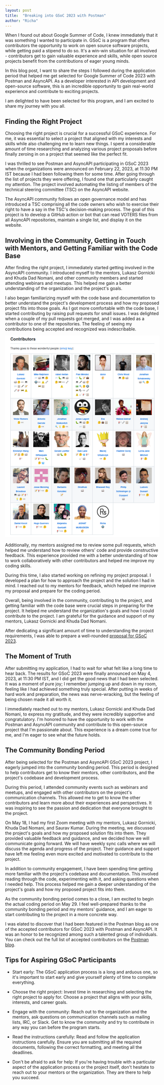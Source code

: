 ```yaml
---
layout: post
title:  "Breaking into GSoC 2023 with Postman"
author: "Richa"
---
```


When I found out about Google Summer of Code, I knew immediately that it was something I wanted to participate in. GSoC is a program that offers contributors the opportunity to work on open source software projects, while getting paid a stipend to do so. It's a win-win situation for all involved - contributors get to gain valuable experience and skills, while open source projects benefit from the contributions of eager young minds.

In this blog post, I want to share the steps I followed during the application period that helped me get selected for Google Summer of Code 2023 with Postman and AsyncAPI. As a developer interested in API development and open-source software, this is an incredible opportunity to gain real-world experience and contribute to exciting projects.

I am delighted to have been selected for this program, and I am excited to share my journey with you all.

## Finding the Right Project

Choosing the right project is crucial for a successful GSoC experience. For me, it was essential to select a project that aligned with my interests and skills while also challenging me to learn new things. I spent a considerable amount of time researching and analyzing various project proposals before finally zeroing in on a project that seemed like the perfect fit.

I was thrilled to see Postman and AsyncAPI participating in GSoC 2023 when the organizations were announced on February 22, 2023, at 11:30 PM IST because I had been following them for some time. After going through the list of projects they were offering, I found one that particularly caught my attention. The project involved automating the listing of members of the technical steering committee (TSC) on the AsyncAPI website.

The AsyncAPI community follows an open governance model and has introduced a TSC comprising all the code owners who wish to exercise their right to have a say in the TSC's decision-making process. The goal of this project is to develop a GitHub action or bot that can read VOTERS files from all AsyncAPI repositories, maintain a single list, and display it on the website.


## Involving in the Community, Getting in Touch with Mentors, and Getting Familiar with the Code Base

After finding the right project, I immediately started getting involved in the AsyncAPI community. I introduced myself to the mentors, Lukasz Gornicki and Khuda Dad Nomani, and other community members and started attending webinars and meetups. This helped me gain a better understanding of the organization and the project's goals.

I also began familiarizing myself with the code base and documentation to better understand the project's development process and how my proposed project fits into those goals. As I got more comfortable with the code base, I started contributing by raising pull requests for small issues. I was delighted when a couple of my pull requests got merged, and I was added as a contributor to one of the repositories. The feeling of seeing my contributions being accepted and recognized was indescribable.

![contributor image](https://github.com/14Richa/testga/blob/de19a87e16464094a6330e170f3d6c2158126858/contributors.png)

Additionally, my mentors assigned me to review some pull requests, which helped me understand how to review others' code and provide constructive feedback. This experience provided me with a better understanding of how to work collaboratively with other contributors and helped me improve my coding skills.

During this time, I also started working on refining my project proposal. I developed a plan for how to approach the project and the solution I had in mind. I reached out to my mentors for feedback, which helped me improve my proposal and prepare for the coding period.

Overall, being involved in the community, contributing to the project, and getting familiar with the code base were crucial steps in preparing for the project. It helped me understand the organization's goals and how I could contribute to the project. I am grateful for the guidance and support of my mentors, Lukasz Gornicki and Khuda Dad Nomani.

After dedicating a significant amount of time to understanding the project requirements, I was able to prepare a well-rounded [proposal for GSoC 2023](https://docs.google.com/document/d/1-GJyBY1kngus4ljqAn_N7A3loPPdvl9sXty7kh7spAI/edit?usp=sharing).

## The Moment of Truth

After submitting my application, I had to wait for what felt like a long time to hear back. The results for GSoC 2023 were finally announced on May 4, 2023, at 11:30 PM IST, and I did get the good news that I had been selected. It was a moment of pure joy; I remember jumping up and down in my room, feeling like I had achieved something truly special. After putting in weeks of hard work and preparation, the news was nerve-wracking, but the feeling of being chosen made it all worth it.

I immediately reached out to my mentors, Lukasz Gornicki and Khuda Dad Nomani, to express my gratitude, and they were incredibly supportive and congratulatory. I'm honored to have the opportunity to work with the Postman and AsyncAPI community and contribute to this open-source project that I'm passionate about. This experience is a dream come true for me, and I'm eager to see what the future holds.

## The Community Bonding Period

After being selected for the Postman and AsyncAPI GSoC 2023 project, I eagerly jumped into the community bonding period. This period is designed to help contributors get to know their mentors, other contributors, and the project's codebase and development process.

During this period, I attended community events such as webinars and meetups, and engaged with other contributors on the project's communication channels. This allowed me to get to know the other contributors and learn more about their experiences and perspectives. It was inspiring to see the passion and dedication that everyone brought to the project.

On May 18, I had my first Zoom meeting with my mentors, Lukasz Gornicki, Khuda Dad Nomani, and Saurav Kumar. During the meeting, we discussed the project's goals and how my proposed solution fits into them. They provided valuable feedback and guidance, and we decided how we will communicate going forward. We will have weekly sync calls where we will discuss the agenda and progress of the project. Their guidance and support have left me feeling even more excited and motivated to contribute to the project.

In addition to community engagement, I have been spending time getting more familiar with the project's codebase and documentation. This involved reading through the code, experimenting with it, and asking questions when I needed help. This process helped me gain a deeper understanding of the project's goals and how my proposed project fits into them.

As the community bonding period comes to a close, I am excited to begin the actual coding period on May 29. I feel well-prepared thanks to the community bonding period and my mentors' guidance, and I am eager to start contributing to the project in a more concrete way.

I was elated to discover that I had been featured in the Postman blog as one of the accepted contributors for GSoC 2023 with Postman and AsyncAPI. It was an honor to be recognized among such a talented group of individuals. You can check out the full list of accepted contributors on the [Postman blog](https://blog.postman.com/postmans-projects-and-contributors-google-summer-of-code-2023/).


## Tips for Aspiring GSoC Participants

- Start early: The GSoC application process is a long and arduous one, so it's important to start early and give yourself plenty of time to complete everything.

- Choose the right project: Invest time in researching and selecting the right project to apply for. Choose a project that aligns with your skills, interests,  and career goals.

- Engage with the community: Reach out to the organization and the mentors, ask questions on communication channels such as mailing lists, IRC, or Slack. Get to know the community and try to contribute in any way you can before the program starts.

- Read the instructions carefully: Read and follow the application instructions carefully. Ensure you are submitting all the required documents, following the correct formatting, and meeting all the deadlines.

- Don't be afraid to ask for help: If you're having trouble with a particular aspect of the application process or the project itself, don't hesitate to reach out to your mentors or the organization. They are there to help you succeed.